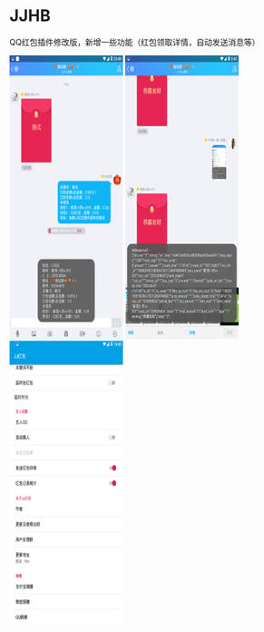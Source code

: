 # JJHB
QQ红包插件修改版，新增一些功能（红包领取详情，自动发送消息等）

<img src="/png/1.png" width="200" height="500">

<img src="/png/2.png" width="200" height="500">

<img src="/png/3.png" width="200" height="500">

